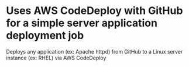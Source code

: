 # Uses AWS CodeDeploy with GitHub for a simple server application deployment job  
Deploys any application (ex: Apache httpd) from GitHub to a Linux server instance (ex: RHEL) via AWS CodeDeploy
